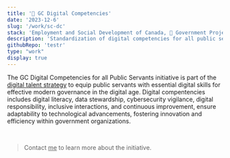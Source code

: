 ```yaml
---
title: '🍁 GC Digital Competencies'
date: '2023-12-6'
slug: '/work/sc-dc'
stack: 'Employment and Social Development of Canada, 🍁 Government Projects'
description: 'Standardization of digital competencies for all public servants'
githubRepo: 'testr'
type: "work"  
display: true
---
```


The GC Digital Competencies for all Public Servants initiative is part of the [digital talent strategy](https://www.canada.ca/en/government/system/digital-government/digital-talent-strategy.html) to equip public servants with essential digital skills for effective modern governance in the digital age. Digital compentencies includes digital literacy, data stewardship, cybersecurity vigilance, digital responsibility, inclusive interactions, and continuous improvement, ensure adaptability to technological advancements, fostering innovation and efficiency within government organizations.

<br/>

> Contact <a href="mailto:jude@judepark.com" style="color: var(--font-color-muted)">me</a> to learn more about the initiative.
